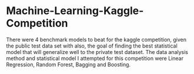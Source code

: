 # Machine-Learning-Kaggle-Competition

There were 4 benchmark models to beat for the kaggle competition, given the public test data set with also, the goal of finding the best statistical model that will generalize well to the private test dataset. The data analysis method and statistical model I attempted for this competition were Linear Regression, Random Forest, Bagging and Boosting. 
